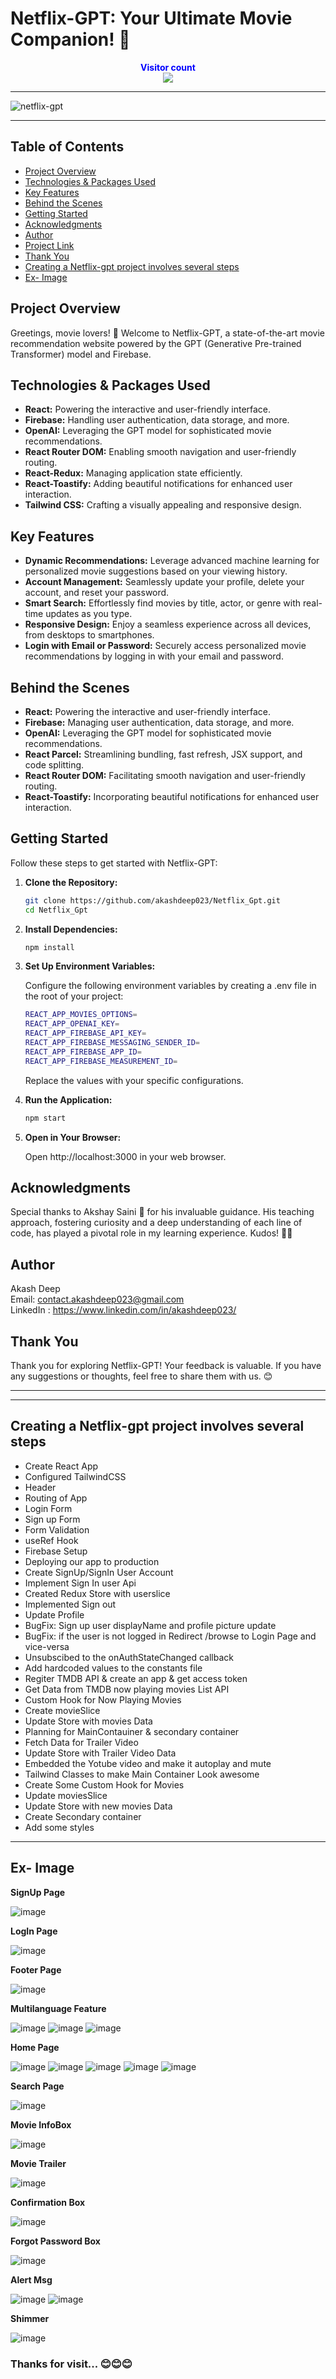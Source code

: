 # Netflix-GPT: Your Ultimate Movie Companion! 🚀

<p align="center">
  <b style="color: blue;  ">Visitor count</b>
  <br>
  <a style="" href="https://github.com/akashdeep023">
  <img src="https://profile-counter.glitch.me/netflix-gpt/count.svg" />
  </a>
</p>

---

![netflix-gpt](https://github.com/user-attachments/assets/9e253acb-ed38-4240-884a-53bcf10831d3)

---

## Table of Contents

-   [Project Overview](#project-overview)
-   [Technologies & Packages Used](#technologies--packages-used)
-   [Key Features](#key-features)
-   [Behind the Scenes](#behind-the-scenes)
-   [Getting Started](#getting-started)
-   [Acknowledgments](#acknowledgments)
-   [Author](#author)
-   [Project Link](#project-link)
-   [Thank You](#thank-you)
-   [Creating a Netflix-gpt project involves several steps](#creating-a-netflix-gpt-project-involves-several-steps)
-   [Ex- Image](#ex--image)

## Project Overview

Greetings, movie lovers! 👋 Welcome to Netflix-GPT, a state-of-the-art movie recommendation website powered by the GPT (Generative Pre-trained Transformer) model and Firebase.

## Technologies & Packages Used

-   **React:** Powering the interactive and user-friendly interface.
-   **Firebase:** Handling user authentication, data storage, and more.
-   **OpenAI:** Leveraging the GPT model for sophisticated movie recommendations.
-   **React Router DOM:** Enabling smooth navigation and user-friendly routing.
-   **React-Redux:** Managing application state efficiently.
-   **React-Toastify:** Adding beautiful notifications for enhanced user interaction.
-   **Tailwind CSS:** Crafting a visually appealing and responsive design.

## Key Features

-   **Dynamic Recommendations:** Leverage advanced machine learning for personalized movie suggestions based on your viewing history.
-   **Account Management:** Seamlessly update your profile, delete your account, and reset your password.
-   **Smart Search:** Effortlessly find movies by title, actor, or genre with real-time updates as you type.
-   **Responsive Design:** Enjoy a seamless experience across all devices, from desktops to smartphones.
-   **Login with Email or Password:** Securely access personalized movie recommendations by logging in with your email and password.

## Behind the Scenes

-   **React:** Powering the interactive and user-friendly interface.
-   **Firebase:** Managing user authentication, data storage, and more.
-   **OpenAI:** Leveraging the GPT model for sophisticated movie recommendations.
-   **React Parcel:** Streamlining bundling, fast refresh, JSX support, and code splitting.
-   **React Router DOM:** Facilitating smooth navigation and user-friendly routing.
-   **React-Toastify:** Incorporating beautiful notifications for enhanced user interaction.

## Getting Started

Follow these steps to get started with Netflix-GPT:

1.  **Clone the Repository:**
    ```bash
    git clone https://github.com/akashdeep023/Netflix_Gpt.git
    cd Netflix_Gpt
    ```
2.  **Install Dependencies:**

    ```bash
    npm install
    ```

3.  **Set Up Environment Variables:**

    Configure the following environment variables by creating a .env file in the root of your project:

    ```bash
    REACT_APP_MOVIES_OPTIONS=
    REACT_APP_OPENAI_KEY=
    REACT_APP_FIREBASE_API_KEY=
    REACT_APP_FIREBASE_MESSAGING_SENDER_ID=
    REACT_APP_FIREBASE_APP_ID=
    REACT_APP_FIREBASE_MEASUREMENT_ID=
    ```

    Replace the values with your specific configurations.

4.  **Run the Application:**

    ```bash
    npm start
    ```

5.  **Open in Your Browser:**

    Open http://localhost:3000 in your web browser.

## Acknowledgments

Special thanks to Akshay Saini 🚀 for his invaluable guidance. His teaching approach, fostering curiosity and a deep understanding of each line of code, has played a pivotal role in my learning experience. Kudos! 🙌🌈

## Author

Akash Deep \
Email: contact.akashdeep023@gmail.com \
LinkedIn : https://www.linkedin.com/in/akashdeep023/


## Thank You

Thank you for exploring Netflix-GPT! Your feedback is valuable. If you have any suggestions or thoughts, feel free to share them with us. 😊

---

---

## Creating a Netflix-gpt project involves several steps

-   Create React App
-   Configured TailwindCSS
-   Header
-   Routing of App
-   Login Form
-   Sign up Form
-   Form Validation
-   useRef Hook
-   Firebase Setup
-   Deploying our app to production
-   Create SignUp/SignIn User Account
-   Implement Sign In user Api
-   Created Redux Store with userslice
-   Implemented Sign out
-   Update Profile
-   BugFix: Sign up user displayName and profile picture update
-   BugFix: if the user is not logged in Redirect /browse to Login Page and vice-versa
-   Unsubscibed to the onAuthStateChanged callback
-   Add hardcoded values to the constants file
-   Regiter TMDB API & create an app & get access token
-   Get Data from TMDB now playing movies List API
-   Custom Hook for Now Playing Movies
-   Create movieSlice
-   Update Store with movies Data
-   Planning for MainContauiner & secondary container
-   Fetch Data for Trailer Video
-   Update Store with Trailer Video Data
-   Embedded the Yotube video and make it autoplay and mute
-   Tailwind Classes to make Main Container Look awesome
-   Create Some Custom Hook for Movies
-   Update moviesSlice
-   Update Store with new movies Data
-   Create Secondary container
-   Add some styles

---

## Ex- Image

**SignUp Page**

![image](https://github.com/akashdeep023/Netflix_Gpt/assets/126412088/ccd57bba-87ff-4d6b-a5a7-14695c2318a3)

**LogIn Page**

![image](https://github.com/akashdeep023/Netflix_Gpt/assets/126412088/dd8738b3-daa1-43b5-a9b0-54cc2bd7c89c)

**Footer Page**

![image](https://github.com/akashdeep023/Netflix_Gpt/assets/126412088/b1c08d9a-757d-4564-87bd-895d617903d5)

**Multilanguage Feature**

![image](https://github.com/akashdeep023/Netflix_Gpt/assets/126412088/ac186b0b-a83a-4adb-9512-1a4de0d8475f)
![image](https://github.com/akashdeep023/Netflix_Gpt/assets/126412088/9a88d675-3dff-46f8-a1a1-5b3e812ce6b5)
![image](https://github.com/akashdeep023/Netflix_Gpt/assets/126412088/b75acc64-dab1-4eba-9b42-135aa6ee4243)

**Home Page**

![image](https://github.com/akashdeep023/Netflix_Gpt/assets/126412088/54296d7f-6c0a-41c4-a7b0-2bee39a3e283)
![image](https://github.com/akashdeep023/Netflix_Gpt/assets/126412088/a31589b1-ecf4-466f-8a71-f1e1b6436d45)
![image](https://github.com/akashdeep023/Netflix_Gpt/assets/126412088/cbefe1a3-d66b-49a9-8c60-a82dad4b62e1)
![image](https://github.com/akashdeep023/Netflix_Gpt/assets/126412088/22ce7f07-33ae-498b-b923-f8cd21172cdd)
![image](https://github.com/akashdeep023/Netflix_Gpt/assets/126412088/0f1cf49d-05b7-4ed5-89ca-edd6f7437dc8)

**Search Page**

![image](https://github.com/akashdeep023/Netflix_Gpt/assets/126412088/97d1727c-48ca-4d00-9434-4f0f783c7c99)

**Movie InfoBox**

![image](https://github.com/akashdeep023/Netflix_Gpt/assets/126412088/345a2ec9-d024-4ee4-9488-085a48685569)

**Movie Trailer**

![image](https://github.com/akashdeep023/Netflix_Gpt/assets/126412088/222b1b2a-d640-452f-a946-95c98c84553a)

**Confirmation Box**

![image](https://github.com/akashdeep023/Netflix_Gpt/assets/126412088/17e9375b-70ec-462b-b5a1-688a001f480a)

**Forgot Password Box**

![image](https://github.com/akashdeep023/Netflix_Gpt/assets/126412088/cc2c4cb4-688e-453a-a2ef-1febd66c6abf)

**Alert Msg**

![image](https://github.com/akashdeep023/Netflix_Gpt/assets/126412088/2d48f013-e951-4dc7-a902-baaeb52e4dac)
![image](https://github.com/akashdeep023/Netflix_Gpt/assets/126412088/4715919b-7f15-47af-9a70-d7296c169f36)

**Shimmer**

![image](https://github.com/akashdeep023/Netflix_Gpt/assets/126412088/85499720-c162-47f4-b730-1f7f35db0ad4)

### Thanks for visit... 😊😊😊
